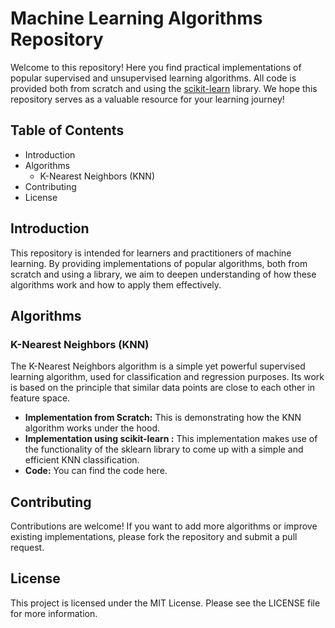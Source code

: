 # Machine Learning Algorithms Repository

Welcome to this repository! Here you find practical implementations of popular supervised and unsupervised learning algorithms. All code is provided both from scratch and using the [scikit-learn](https://scikit-learn.org/stable/) library. We hope this repository serves as a valuable resource for your learning journey!


## Table of Contents

- Introduction
- Algorithms
  - K-Nearest Neighbors (KNN)
- Contributing
- License

## Introduction

This repository is intended for learners and practitioners of machine learning. By providing implementations of popular algorithms, both from scratch and using a library, we aim to deepen understanding of how these algorithms work and how to apply them effectively.

## Algorithms

### K-Nearest Neighbors (KNN)

The K-Nearest Neighbors algorithm is a simple yet powerful supervised learning algorithm, used for classification and regression purposes. Its work is based on the principle that similar data points are close to each other in feature space.
 
- **Implementation from Scratch:** This is demonstrating how the KNN algorithm works under the hood.
- **Implementation using scikit-learn :** This implementation makes use of the functionality of the sklearn library to come up with a simple and efficient KNN classification.
- **Code:** You can find the code here.

## Contributing
Contributions are welcome! If you want to add more algorithms or improve existing implementations, please fork the repository and submit a pull request.

## License
This project is licensed under the MIT License. Please see the LICENSE file for more information.
